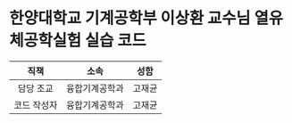 # 한양대학교 기계공학부 이상환 교수님 열유체공학실험 실습 코드
|  직책  |  소속  |  성함  | 
|:-------:|:--:|:------:|
|  담당 조교  |  융합기계공학과  |  고재균  |
|  코드 작성자  |  융합기계공학과  |  고재균  |
